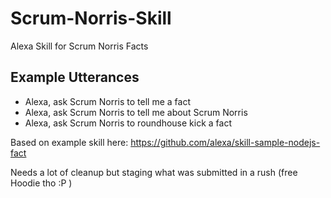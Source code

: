 # Scrum-Norris-Skill
Alexa Skill for Scrum Norris Facts

## Example Utterances
* Alexa, ask Scrum Norris to tell me a fact
* Alexa, ask Scrum Norris to tell me about Scrum Norris
* Alexa, ask Scrum Norris to roundhouse kick a fact

Based on example skill here: https://github.com/alexa/skill-sample-nodejs-fact

Needs a lot of cleanup but staging what was submitted in a rush (free Hoodie tho :P )
